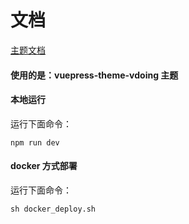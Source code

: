 # 文档
[主题文档](https://doc.klein.com/pages/a2f161/#%E7%89%B9%E6%80%A7)

#### 使用的是：vuepress-theme-vdoing 主题
#### 本地运行 
运行下面命令：
```
npm run dev
```
#### docker 方式部署 
运行下面命令：
```
sh docker_deploy.sh
```